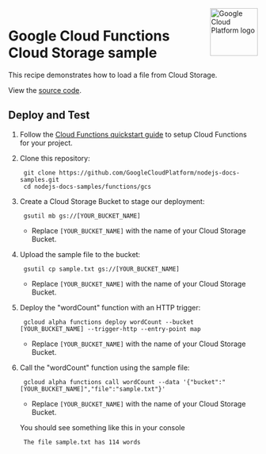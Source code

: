<img src="https://avatars2.githubusercontent.com/u/2810941?v=3&s=96" alt="Google Cloud Platform logo" title="Google Cloud Platform" align="right" height="96" width="96"/>

# Google Cloud Functions Cloud Storage sample

This recipe demonstrates how to load a file from Cloud Storage.

View the [source code][code].

[code]: index.js

## Deploy and Test

1. Follow the [Cloud Functions quickstart guide][quickstart] to setup Cloud
Functions for your project.

1. Clone this repository:

        git clone https://github.com/GoogleCloudPlatform/nodejs-docs-samples.git
        cd nodejs-docs-samples/functions/gcs

1. Create a Cloud Storage Bucket to stage our deployment:

        gsutil mb gs://[YOUR_BUCKET_NAME]

    * Replace `[YOUR_BUCKET_NAME]` with the name of your Cloud Storage Bucket.

1. Upload the sample file to the bucket:

        gsutil cp sample.txt gs://[YOUR_BUCKET_NAME]

    * Replace `[YOUR_BUCKET_NAME]` with the name of your Cloud Storage Bucket.

1. Deploy the "wordCount" function with an HTTP trigger:

        gcloud alpha functions deploy wordCount --bucket [YOUR_BUCKET_NAME] --trigger-http --entry-point map

    * Replace `[YOUR_BUCKET_NAME]` with the name of your Cloud Storage Bucket.

1. Call the "wordCount" function using the sample file:

        gcloud alpha functions call wordCount --data '{"bucket":"[YOUR_BUCKET_NAME]","file":"sample.txt"}'

    * Replace `[YOUR_BUCKET_NAME]` with the name of your Cloud Storage Bucket.

    You should see something like this in your console

        The file sample.txt has 114 words

[quickstart]: https://cloud.google.com/functions/quickstart
